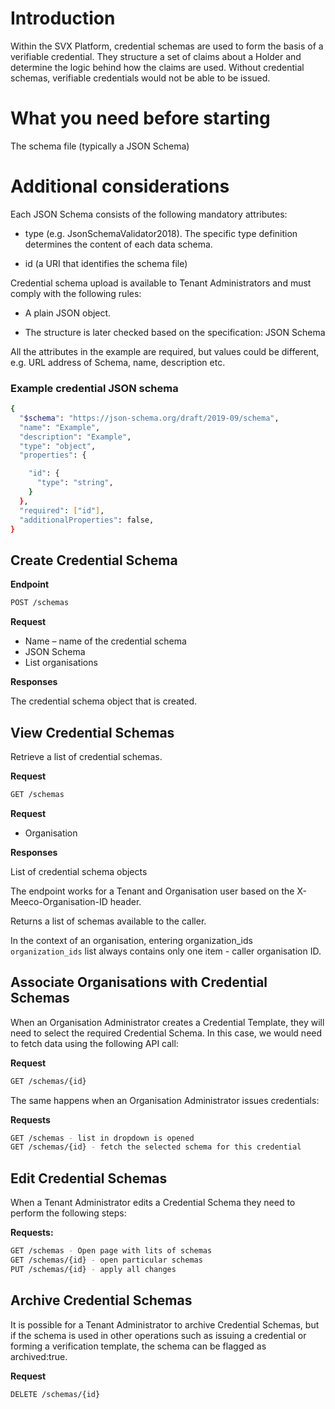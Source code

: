 # Introduction
Within the SVX Platform, credential schemas are used to form the basis of a verifiable credential. They structure a set of claims about a Holder and determine the logic behind how the claims are used. Without credential schemas, verifiable credentials would not be able to be issued.


# What you need before starting
The schema file (typically a JSON Schema)


# Additional considerations
Each JSON Schema consists of the following mandatory attributes:

* type (e.g. JsonSchemaValidator2018). The specific type definition determines the content of each data schema.

* id (a URI that identifies the schema file)

Credential schema upload is available to Tenant Administrators and must comply with the following rules:

* A plain JSON object.

* The structure is later checked based on the specification: JSON Schema

All the attributes in the example are required, but values could be different, e.g. URL address of Schema, name, description etc.



### Example credential JSON schema

```bash
{
  "$schema": "https://json-schema.org/draft/2019-09/schema",
  "name": "Example",
  "description": "Example",
  "type": "object",
  "properties": {

    "id": {
      "type": "string",
    }
  },
  "required": ["id"],
  "additionalProperties": false,
}
```
## Create Credential Schema

**Endpoint**

```bash
POST /schemas
```

**Request**

- Name – name of the credential schema
- JSON Schema
- List organisations

**Responses**

The credential schema object that is created.

## View Credential Schemas

Retrieve a list of credential schemas.

**Request**

```bash
GET /schemas
 ```

**Request**

- Organisation

**Responses**

List of credential schema objects

The endpoint works for a Tenant and Organisation user based on the X-Meeco-Organisation-ID header.

Returns a list of schemas available to the caller.

In the context of an organisation, entering organization_ids `organization_ids` list always contains only one item - caller organisation ID.



## Associate Organisations with Credential Schemas
When an Organisation Administrator creates a Credential Template, they will need to select the required Credential Schema. In this case, we would need to fetch data using the following API call:

**Request**

```bash
GET /schemas/{id}
```
The same happens when an Organisation Administrator issues credentials:

**Requests**

```bash
GET /schemas - list in dropdown is opened
GET /schemas/{id} - fetch the selected schema for this credential
 ```

## Edit Credential Schemas
When a Tenant Administrator edits a Credential Schema they need to perform the following steps:

**Requests:**

```bash
GET /schemas - Open page with lits of schemas
GET /schemas/{id} - open particular schemas
PUT /schemas/{id} - apply all changes
 ```

## Archive Credential Schemas

It is possible for a Tenant Administrator to archive Credential Schemas, but if the schema is used in other operations such as issuing a credential or forming a verification template, the schema can be flagged as archived:true.

**Request**

```bash
DELETE /schemas/{id}
```
